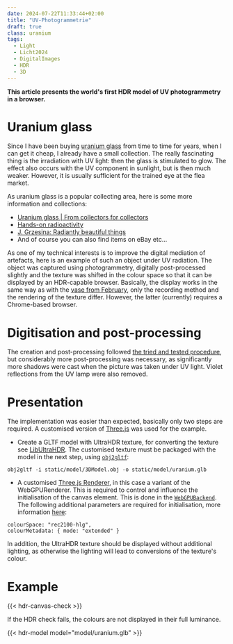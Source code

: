 ```yaml
---
date: 2024-07-22T11:33:44+02:00
title: "UV-Photogrammetrie"
draft: true
class: uranium
tags:
  - Light
  - Licht2024
  - DigitalImages
  - HDR
  - 3D
---
```


**This article presents the world's first HDR model of UV photogrammetry in a browser.**
<!--more-->

# Uranium glass

Since I have been buying [uranium glass](https://de.wikipedia.org/wiki/Uranglas) from time to time for years, when I can get it cheap, I already have a small collection. The really fascinating thing is the irradiation with UV light: then the glass is stimulated to glow. The effect also occurs with the UV component in sunlight, but is then much weaker. However, it is usually sufficient for the trained eye at the flea market.

As uranium glass is a popular collecting area, here is some more information and collections:
* [Uranium glass | From collectors for collectors](https://www.uranglas.ch/)
* [Hands-on radioactivity](https://www.radioaktivitaet-zum-anfassen.com/uranglas-mehr/photogalerie-urangl%C3%A4ser/)
* [J. Grzesina: Radiantly beautiful things](https://www.grzesina.de/radioakt/dinge.htm)
* And of course you can also find items on eBay etc...

As one of my technical interests is to improve the digital mediation of artefacts, here is an example of such an object under UV radiation. The object was captured using photogrammetry, digitally post-processed slightly and the texture was shifted in the colour space so that it can be displayed by an HDR-capable browser. Basically, the display works in the same way as with the [vase from February](/post/3d-model), only the recording method and the rendering of the texture differ. However, the latter (currently) requires a Chrome-based browser.

# Digitisation and post-processing
The creation and post-processing followed [the tried and tested procedure](/post/3d-models/), but considerably more post-processing was necessary, as significantly more shadows were cast when the picture was taken under UV light. Violet reflections from the UV lamp were also removed.

# Presentation

The implementation was easier than expected, basically only two steps are required. A customised version of [Three.js](https://threejs.org/) was used for the example.
* Create a GLTF model with UltraHDR texture, for converting the texture see [LibUltraHDR](/post/ultrahdr/). The customised texture must be packaged with the model in the next step, using [`obj2gltf`](https://github.com/CesiumGS/obj2gltf):

```
obj2gltf -i static/model/3DModel.obj -o static/model/uranium.glb
```

* A customised [Three.js Renderer](https://github.com/mrdoob/three.js/blob/master/examples/jsm/renderers/webgpu/WebGPURenderer.js), in this case a variant of the WebGPURenderer. This is required to control and influence the initialisation of the canvas element. This is done in the [`WebGPUBackend`](https://github.com/mrdoob/three.js/blob/master/examples/jsm/renderers/webgpu/WebGPUBackend.js). The following additional parameters are required for initialisation, more information [here](https://github.com/ccameron-chromium/webgpu-hdr/blob/main/EXPLAINER.md#example-use):

```
colourSpace: "rec2100-hlg",
colourMetadata: { mode: "extended" }
```

In addition, the UltraHDR texture should be displayed without additional lighting, as otherwise the lighting will lead to conversions of the texture's colour.

# Example

{{< hdr-canvas-check >}}

If the HDR check fails, the colours are not displayed in their full luminance.

{{< hdr-model model="model/uranium.glb" >}}
